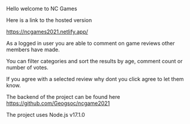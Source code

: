 Hello welcome to NC Games

Here is a link to the hosted version

https://ncgames2021.netlify.app/

As a logged in user you are able to comment on game reviews other members have made.

You can filter categories and sort the results by age, comment count or number of votes.

If you agree with a selected review why dont you click agree to let them know.

The backend of the project can be found here https://github.com/Geogsoc/ncgame2021

The project uses Node.js v17.1.0




